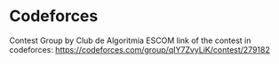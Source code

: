 # Codeforces
Contest Group by Club de Algoritmia ESCOM
link of the contest in codeforces: https://codeforces.com/group/qIY7ZvyLiK/contest/279182
